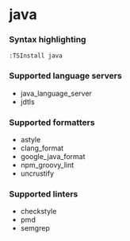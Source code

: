 <!--- THIS DOCUMENT IS AUTOMATICALLY GENERATED, DON'T EDIT IT -->
# java

### Syntax highlighting

```vim
:TSInstall java
```

### Supported language servers

- java_language_server
- jdtls

### Supported formatters

- astyle
- clang_format
- google_java_format
- npm_groovy_lint
- uncrustify

### Supported linters

- checkstyle
- pmd
- semgrep
